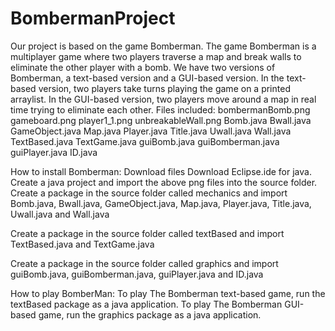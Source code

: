 # BombermanProject
Our project is based on the game Bomberman. The game Bomberman is a multiplayer game where two players traverse a map and break walls to eliminate the other player with a bomb. We have two versions of Bomberman, a text-based version and a GUI-based version. In the text-based version, two players take turns playing the game on a printed arraylist. In the GUI-based version, two players move around a map in real time trying to eliminate each other. 
Files included:
bombermanBomb.png
gameboard.png
player1_1.png
unbreakableWall.png
Bomb.java
Bwall.java
GameObject.java
Map.java
Player.java
Title.java
Uwall.java
Wall.java
TextBased.java
TextGame.java
guiBomb.java
guiBomberman.java
guiPlayer.java
ID.java

How to install Bomberman:
Download files
Download Eclipse.ide for java.
Create a java project and import the above png files into the source folder.
Create a package in the source folder called mechanics and import Bomb.java, Bwall.java, GameObject.java, Map.java, Player.java, Title.java, Uwall.java and Wall.java

Create a package in the source folder called textBased and import TextBased.java and TextGame.java

Create a package in the source folder called graphics and import guiBomb.java, guiBomberman.java, guiPlayer.java and ID.java

How to play BomberMan:
To play The Bomberman text-based game, run the textBased package as a java application.
To play The Bomberman GUI-based game, run the graphics package as a java application.


